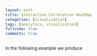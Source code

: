 ```yaml
---
layout: post
title: Interactive Correlation HeatMap
categories: [visualization]
tags: [analytics, visualization]
fullview: true
comments: true
---
```


In the following example we produce